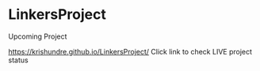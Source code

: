 # LinkersProject
Upcoming Project


https://krishundre.github.io/LinkersProject/
Click link to check LIVE project status
